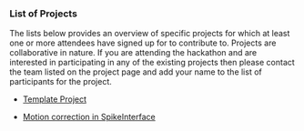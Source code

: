 ### List of Projects

The lists below provides an overview of specific projects for which at least one or more attendees have signed up for to contribute to. Projects are collaborative in nature. If you are attending the hackathon and are interested in participating in any of the existing projects then please contact the team listed on the project page and add your name to the list of participants for the project.

* [Template Project](projects/TEMPLATE/README.md)

* [Motion correction in SpikeInterface](projects/motion-correction-in-si/README.md)
